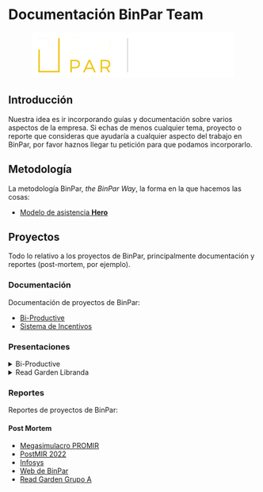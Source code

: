 <!-- markdownlint-disable MD033 -->
# Documentación BinPar Team

<p align="center">
  <img src="./img/binpar_logo.png" />
</p>

## Introducción

Nuestra idea es ir incorporando guías y documentación sobre varios aspectos de la empresa. Si echas de menos cualquier tema, proyecto o reporte que consideras que ayudaría a cualquier aspecto del trabajo en BinPar, por favor haznos llegar tu petición para que podamos incorporarlo.

## Metodología

La metodología BinPar, *the BinPar Way*, la forma en la que hacemos las cosas:

- [Modelo de asistencia **Hero**](./methodology/hero.md)

## Proyectos

Todo lo relativo a los proyectos de BinPar, principalmente documentación y reportes (post-mortem, por ejemplo).

### Documentación

Documentación de proyectos de BinPar:

- [Bi-Productive](./projects/bi-productive.md)
- [Sistema de Incentivos](./projects/incentivos.md)

### Presentaciones

<details>
  <summary>Bi-Productive</summary>
  <video controls title="Presentación Bi-Productive">
    <source src="https://binpar.s3.eu-west-1.amazonaws.com/presentations/bi-productive.mkv">
  </video>
</details>

<details>
  <summary>Read Garden Libranda</summary>
  <video controls title="Presentación Read Garden para proyectos libranda">
    <source src="https://binpar.s3.eu-west-1.amazonaws.com/presentations/read-garden-libranda.mkv">
  </video>
</details>

### Reportes

Reportes de proyectos de BinPar:

#### Post Mortem

- [Megasimulacro PROMIR](./projects/post-mortem/megasimulacro.md)
- [PostMIR 2022](./projects/post-mortem/postmir-2022.md)
- [Infosys](./projects/post-mortem/infosys.md)
- [Web de BinPar](./projects/post-mortem/web-binpar.md)
- [Read Garden Grupo A](./projects/post-mortem/grupo-a.md)

